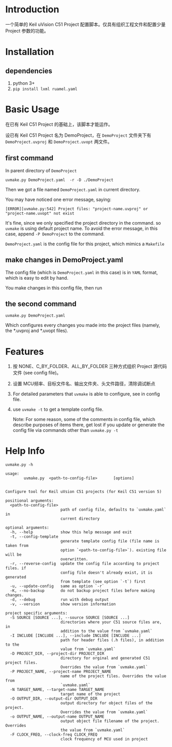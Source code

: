 # Introduction
一个简单的 Keil uVision C51 Project 配置脚本。仅具有组织工程文件和配置少量 Project 参数的功能。

# Installation
## dependencies
1. python 3+
2. `pip install lxml ruamel.yaml`

# Basic Usage
在已有 Keil C51 Project 的基础上，该脚本才能运作。

设已有 Keil C51 Project 名为 DemoProject，在 `DemoProject` 文件夹下有
`DemoProject.uvproj` 和 `DemoProject.uvopt` 两文件。

## first command
In parent directory of `DemoProject`
```
uvmake.py DemoProject.yaml  -r -D ./DemoProject
```
Then we got a file named `DemoProject.yaml` in current directory.

You may have noticed one error message, saying:
```
[ERROR][uvmake.py:542] Project files: "project-name.uvproj" or "project-name.uvopt" not exist
```
It's fine, since we only specified the project directory in the command. so `uvmake` is using default project name. To avoid the error message, in this case, append `-P DemoProject` to the command.

`DemoProject.yaml` is the config file for this project, which mimics  a `Makefile`

## make changes in DemoProject.yaml
The config file (which is `DemoProject.yaml` in this case) is in `YAML` format, which is easy to edit by hand.

You make changes in this config file, then run
## the second command
```
uvmake.py DemoProject.yaml
```
Which configures every changes you made into the project files (namely, the *.uvproj and *.uvopt files).

# Features
1. 按 NONE、C_BY_FOLDER、ALL_BY_FOLDER 三种方式组织 Project 源代码文件 (see config file)。
2. 设置 MCU频率、目标文件名、输出文件夹、头文件路径，清除调试断点
3. For detailed parameters that `uvmake` is able to configure, see in config file.  
4. use `uvmake -t` to get a template config file.

    Note: For some reason, some of the comments in config file, which describe purposes of items there, get lost if you update or generate the config file via commands other than `uvmake.py -t`

# Help Info
`uvmake.py -h`
```
usage:
        uvmake.py  <path-to-config-file>       [options]


Configure tool for Keil uVsion C51 projects (for Keil C51 version 5)

positional arguments:
  <path-to-config-file>
                        path of config file, defaults to `uvmake.yaml` in
                        current directory

optional arguments:
  -h, --help            show this help message and exit
  -t, --config-template
                        generate template config file (file name is taken from
                        option `<path-to-config-file>`). existing file will be
                        overwritten.
  -r, --reverse-config  update the config file according to project files. if
                        config file doesn't already exist, it is generated
                        from template (see option `-t`) first
  -u, --update-config   same as option `-r`
  -K, --no-backup       do not backup project files before making changes.
  -d, --debug           run with debug output
  -v, --version         show version information

project specific arguments:
  -S SOURCE [SOURCE ...], --source SOURCE [SOURCE ...]
                        directories where your C51 source files are, in
                        addition to the value from `uvmake.yaml`
  -I INCLUDE [INCLUDE ...], --include INCLUDE [INCLUDE ...]
                        path for header files (.h files), in addition to the
                        value from `uvmake.yaml`
  -D PROJECT_DIR, --project-dir PROJECT_DIR
                        directory for orginal and generated C51 project files.
                        Overrides the value from `uvmake.yaml`
  -P PROJECT_NAME, --project-name PROJECT_NAME
                        name of the project files. Overrides the value from
                        `uvmake.yaml`
  -N TARGET_NAME, --target-name TARGET_NAME
                        target name of the project
  -O OUTPUT_DIR, --output-dir OUTPUT_DIR
                        output directory for object files of the project.
                        Overrides the value from `uvmake.yaml`
  -o OUTPUT_NAME, --output-name OUTPUT_NAME
                        output object file filename of the project. Overrides
                        the value from `uvmake.yaml`
  -F CLOCK_FREQ, --clock-freq CLOCK_FREQ
                        clock frequency of MCU used in project
```

